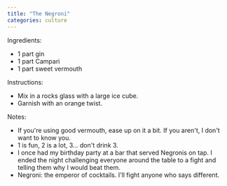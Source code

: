 ```yaml
---
title: "The Negroni"
categories: culture
---
```

Ingredients:
- 1 part gin
- 1 part Campari
- 1 part sweet vermouth 

Instructions:
- Mix in a rocks glass with a large ice cube.
- Garnish with an orange twist.

Notes:
- If you're using good vermouth, ease up on it a bit. If you aren't, I don't want to know you. 
- 1 is fun, 2 is a lot, 3... don't drink 3.
- I once had my birthday party at a bar that served Negronis on tap. I ended the night challenging everyone around the table to a fight and telling them why I would beat them. 
- Negroni: the emperor of cocktails. I'll fight anyone who says different.
